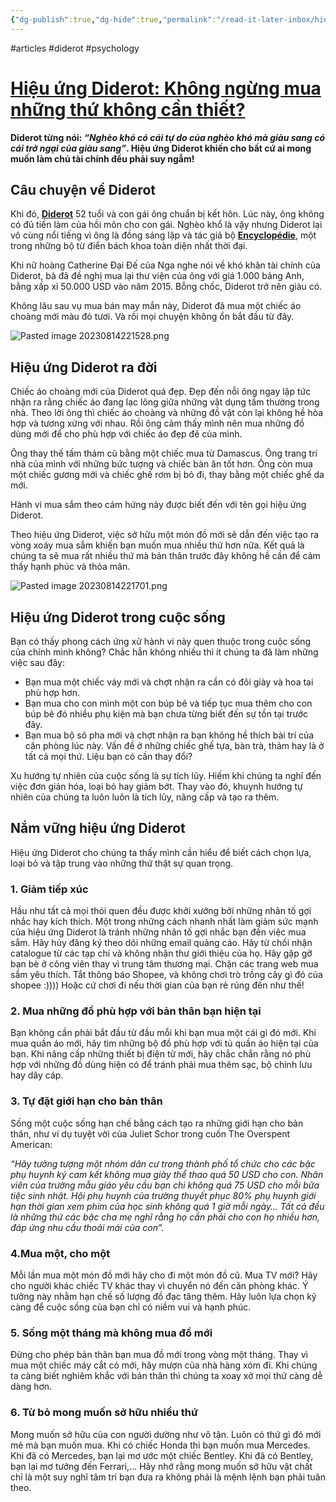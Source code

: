 ```yaml
---
{"dg-publish":true,"dg-hide":true,"permalink":"/read-it-later-inbox/hieu-ung-diderot/","hide":true,"dgPassFrontmatter":true}
---
```


#articles #diderot #psychology

# [Hiệu ứng Diderot: Không ngừng mua những thứ không cần thiết?](https://happy.live/hieu-ung-diderot/)

**Diderot từng nói: *“Nghèo khó có cái tự do của nghèo khó mà giàu sang có cái trở ngại của giàu sang”*. Hiệu ứng Diderot khiến cho bất cứ ai mong muốn làm chủ tài chính đều phải suy ngẫm!**

## Câu chuyện về Diderot

Khi đó, [**Diderot**](https://vi.wikipedia.org/wiki/Denis_Diderot) 52 tuổi và con gái ông chuẩn bị kết hôn. Lúc này, ông không có đủ tiền làm của hồi môn cho con gái. Nghèo khổ là vậy nhưng Diderot lại vô cùng nổi tiếng vì ông là đồng sáng lập và tác giả bộ **[Encyclopédie](https://vi.wikipedia.org/wiki/Encyclopédie)**, một trong những bộ từ điển bách khoa toàn diện nhất thời đại.

Khi nữ hoàng Catherine Đại Đế của Nga nghe nói về khó khăn tài chính của Diderot, bà đã đề nghị mua lại thư viện của ông với giá 1.000 bảng Anh, bằng xấp xỉ 50.000 USD vào năm 2015. Bỗng chốc, Diderot trở nên giàu có.

Không lâu sau vụ mua bán may mắn này, Diderot đã mua một chiếc áo choàng mới màu đỏ tươi. Và rồi mọi chuyện không ổn bắt đầu từ đây.

![Pasted image 20230814221528.png](/img/user/Z_Attachment/Pasted%20image%2020230814221528.png)

## Hiệu ứng Diderot ra đời

Chiếc áo choàng mới của Diderot quá đẹp. Đẹp đến nỗi ông ngay lập tức nhận ra rằng chiếc áo đang lạc lõng giữa những vật dụng tầm thường trong nhà. Theo lời ông thì chiếc áo choàng và những đồ vật còn lại không hề hòa hợp và tương xứng với nhau. Rồi ông cảm thấy mình nên mua những đồ dùng mới để cho phù hợp với chiếc áo đẹp đẽ của mình.

Ông thay thế tấm thảm cũ bằng một chiếc mua từ Damascus. Ông trang trí nhà của mình với những bức tượng và chiếc bàn ăn tốt hơn. Ông còn mua một chiếc gương mới và chiếc ghế rơm bị bỏ đi, thay bằng một chiếc ghế da mới.

Hành vi mua sắm theo cảm hứng này được biết đến với tên gọi hiệu ứng Diderot.

Theo hiệu ứng Diderot, việc sở hữu một món đồ mới sẽ dẫn đến việc tạo ra vòng xoáy mua sắm khiến bạn muốn mua nhiều thứ hơn nữa. Kết quả là chúng ta sẽ mua rất nhiều thứ mà bản thân trước đây không hề cần để cảm thấy hạnh phúc và thỏa mãn.

![Pasted image 20230814221701.png](/img/user/Z_Attachment/Pasted%20image%2020230814221701.png)

## Hiệu ứng Diderot trong cuộc sống

Bạn có thấy phong cách ứng xử hành vi này quen thuộc trong cuộc sống của chính mình không? Chắc hẳn không nhiều thì ít chúng ta đã làm những việc sau đây:

- Bạn mua một chiếc váy mới và chợt nhận ra cần có đôi giày và hoa tai phù hợp hơn.
- Bạn mua cho con mình một con búp bê và tiếp tục mua thêm cho con búp bê đó nhiều phụ kiện mà bạn chưa từng biết đến sự tồn tại trước đây.
- Bạn mua bộ sô pha mới và chợt nhận ra bạn không hề thích bài trí của căn phòng lúc này. Vấn đề ở những chiếc ghế tựa, bàn trà, thảm hay là ở tất cả mọi thứ. Liệu bạn có cần thay đổi?

Xu hướng tự nhiên của cuộc sống là sự tích lũy. Hiếm khi chúng ta nghĩ đến việc đơn giản hóa, loại bỏ hay giảm bớt. Thay vào đó, khuynh hướng tự nhiên của chúng ta luôn luôn là tích lũy, nâng cấp và tạo ra thêm.

## Nắm vững hiệu ứng Diderot

Hiệu ứng Diderot cho chúng ta thấy mình cần hiểu để biết cách chọn lựa, loại bỏ và tập trung vào những thứ thật sự quan trọng.

### 1. Giảm tiếp xúc

Hầu như tất cả mọi thói quen đều được khởi xướng bởi những nhân tố gợi nhắc hay kích thích. Một trong những cách nhanh nhất làm giảm sức mạnh của hiệu ứng Diderot là tránh những nhân tố gợi nhắc bạn đến việc mua sắm. Hãy hủy đăng ký theo dõi những email quảng cáo. Hãy từ chối nhận catalogue từ các tạp chí và không nhận thư giới thiệu của họ. Hãy gặp gỡ bạn bè ở công viên thay vì trung tâm thương mại. Chặn các trang web mua sắm yêu thích. Tắt thông báo Shopee, và không chơi trò trồng cây gì đó của shopee :)))) Hoặc cứ chơi đi nếu thời gian của bạn rẻ rúng đến như thế!

### 2. Mua những đồ phù hợp với bản thân bạn hiện tại

Bạn không cần phải bắt đầu từ đầu mỗi khi bạn mua một cái gì đó mới. Khi mua quần áo mới, hãy tìm những bộ đồ phù hợp với tủ quần áo hiện tại của bạn. Khi nâng cấp những thiết bị điện tử mới, hãy chắc chắn rằng nó phù hợp với những đồ dùng hiện có để tránh phải mua thêm sạc, bộ chỉnh lưu hay dây cáp.

### 3. Tự đặt giới hạn cho bản thân

Sống một cuộc sống hạn chế bằng cách tạo ra những giới hạn cho bản thân, như ví dụ tuyệt vời của Juliet Schor trong cuốn The Overspent American:

*“Hãy tưởng tượng một nhóm dân cư trong thành phố tổ chức cho các bậc phụ huynh ký cam kết không mua giày thể thao quá 50 USD cho con. Nhân viên của trường mẫu giáo yêu cầu bạn chi không quá 75 USD cho mỗi bữa tiệc sinh nhật. Hội phụ huynh của trường thuyết phục 80% phụ huynh giới hạn thời gian xem phim của học sinh không quá 1 giờ mỗi ngày… Tất cả đều là những thứ các bậc cha mẹ nghĩ rằng họ cần phải cho con họ nhiều hơn, đáp ứng nhu cầu thoải mái của con”.*

### 4.Mua một, cho một

Mỗi lần mua một món đồ mới hãy cho đi một món đồ cũ. Mua TV mới? Hãy cho người khác chiếc TV khác thay vì chuyển nó đến căn phòng khác. Ý tưởng này nhằm hạn chế số lượng đồ đạc tăng thêm. Hãy luôn lựa chọn kỹ càng để cuộc sống của bạn chỉ có niềm vui và hạnh phúc.

### 5. Sống một tháng mà không mua đồ mới

Đừng cho phép bản thân bạn mua đồ mới trong vòng một tháng. Thay vì mua một chiếc máy cắt cỏ mới, hãy mượn của nhà hàng xóm đi. Khi chúng ta càng biết nghiêm khắc với bản thân thì chúng ta xoay xở mọi thứ càng dễ dàng hơn.

### 6. Từ bỏ mong muốn sở hữu nhiều thứ

Mong muốn sở hữu của con người dường như vô tận. Luôn có thứ gì đó mới mẻ mà bạn muốn mua. Khi có chiếc Honda thì bạn muốn mua Mercedes. Khi đã có Mercedes, bạn lại mơ ước một chiếc Bentley. Khi đã có Bentley, bạn lại mơ tưởng đến Ferrari,… Hãy nhớ rằng mong muốn sở hữu vật chất chỉ là một suy nghĩ tâm trí bạn đưa ra không phải là mệnh lệnh bạn phải tuân theo.
